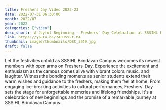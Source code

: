 ```yaml
---
title: Freshers Day Video 2022-23
date: 2022-07-31 06:30:00
month: 2022/07
year: 2022
categories: ["video"]
desc_short:  A Joyful Beginning - Freshers' Day Celebration at SSSIHL Brindavan Campus
link: https://youtu.be/7A0JSYkt-M4
thumbnail: images/thumbnails/DSC_3549.jpg
draft: false
---
```


 Let the festivities unfold as SSSIHL Brindavan Campus welcomes its newest members with open arms on Freshers' Day. Experience the excitement and enthusiasm as the campus comes alive with vibrant colors, music, and laughter. Witness the bonding moments as senior students extend their warm wishes and guidance to the freshers, making them feel at home. From engaging ice-breaking activities to cultural performances, Freshers' Day sets the stage for unforgettable memories and lifelong friendships. It's a celebration of new beginnings and the promise of a remarkable journey at SSSIHL Brindavan Campus.